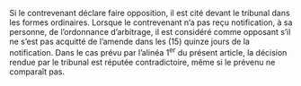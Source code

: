Si le contrevenant déclare faire opposition, il est cité devant le tribunal dans les formes ordinaires.
Lorsque le contrevenant n’a pas reçu notification, à sa personne, de l’ordonnance d’arbitrage, il est considéré comme opposant s’il ne s’est pas acquitté de l’amende dans les (15) quinze jours de la notification.
Dans le cas prévu par l’alinéa 1<sup>er</sup> du présent article, la décision rendue par le tribunal est réputée contradictoire, même si le prévenu ne comparaît pas.